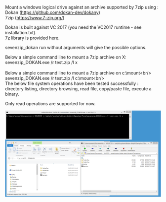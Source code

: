 Mount a windows logical drive against an archive supported by 7zip using :<br/>
Dokan (https://github.com/dokan-dev/dokany) <br/>
7zip (https://www.7-zip.org/) <br/>

Dokan is built against VC 2017 (you need the VC2017 runtime - see installation.txt).<br/>
7z library is provided here.<br/>

sevenzip_dokan run without arguments will give the possible options.<br/>

Below a simple command line to mount a 7zip archive on X:<br/>
sevenzip_DOKAN.exe /r test.zip /l x<br/>
<br/>
Below a simple command line to mount a 7zip archive on c:\mount\<br/>
sevenzip_DOKAN.exe /r test.zip /l c:\mount\<br/>
<br/>
The below file system operations have been tested successfully :<br/>
directory listing, directory browsing, read file, copy/paste file, execute a binary.

Only read operations are supported for now.

![Screenshot](screenshot.png)


